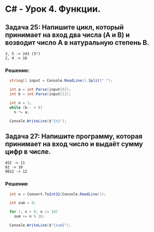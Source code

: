 # C# - Урок 4. Функции.

## Задача 25: Напишите цикл, который принимает на вход два числа (A и B) и возводит число A в натуральную степень B.

```
3, 5 -> 243 (3⁵)
2, 4 -> 16
```

### Решение:

```c#
  string[] input = Console.ReadLine().Split(" ");

  int a = int.Parse(input[0]);
  int b = int.Parse(input[1]);

  int n = 1;
  while (b-- > 0)
    n *= a;

  Console.WriteLine($"{n}");
```

## Задача 27: Напишите программу, которая принимает на вход число и выдаёт сумму цифр в числе.

```
452 -> 11
82 -> 10
9012 -> 12
```

### Решение

```c#
  int n = Convert.ToInt32(Console.ReadLine());

  int sum = 0;

  for (; n > 0; n /= 10)
    sum += n % 10;

  Console.WriteLine($"{sum}");
```